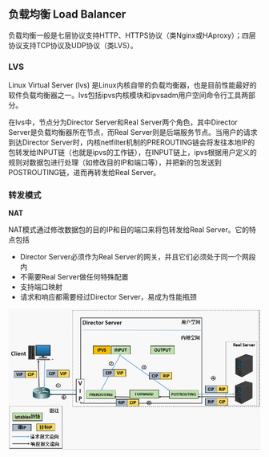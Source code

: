 ## 负载均衡 Load Balancer

负载均衡一般是七层协议支持HTTP、HTTPS协议（类Nginx或HAproxy）；四层协议支持TCP协议及UDP协议（类LVS）。



### LVS

Linux Virtual Server (lvs) 是Linux内核自带的负载均衡器，也是目前性能最好的软件负载均衡器之一。lvs包括ipvs内核模块和ipvsadm用户空间命令行工具两部分。

在lvs中，节点分为Director Server和Real Server两个角色，其中Director Server是负载均衡器所在节点，而Real Server则是后端服务节点。当用户的请求到达Director Server时，内核netfilter机制的PREROUTING链会将发往本地IP的包转发给INPUT链（也就是ipvs的工作链），在INPUT链上，ipvs根据用户定义的规则对数据包进行处理（如修改目的IP和端口等），并把新的包发送到POSTROUTING链，进而再转发给Real Server。



### 转发模式

**NAT**

NAT模式通过修改数据包的目的IP和目的端口来将包转发给Real Server。它的特点包括

- Director Server必须作为Real Server的网关，并且它们必须处于同一个网段内
- 不需要Real Server做任何特殊配置
- 支持端口映射
- 请求和响应都需要经过Director Server，易成为性能瓶颈

![lvs-nat](./images/lvs-nat.png)

